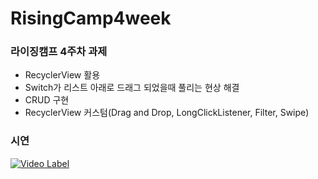# RisingCamp4week 
### 라이징캠프 4주차 과제 </br>
* RecyclerView 활용
* Switch가 리스트 아래로 드래그 되었을때 풀리는 현상 해결
* CRUD 구현
* RecyclerView 커스텀(Drag and Drop, LongClickListener, Filter, Swipe)

### 시연
[![Video Label](https://user-images.githubusercontent.com/108243290/219848741-aceb54b6-723d-4fd8-847b-27e1e1dd5653.png)](https://www.youtube.com/watch?v=VrzmVG0XtmQ)
</br>


